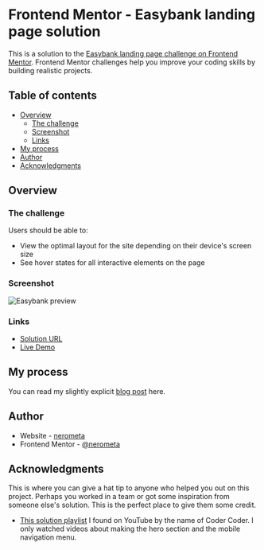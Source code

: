 # Frontend Mentor - Easybank landing page solution

This is a solution to the [Easybank landing page challenge on Frontend Mentor](https://www.frontendmentor.io/challenges/easybank-landing-page-WaUhkoDN). Frontend Mentor challenges help you improve your coding skills by building realistic projects. 

## Table of contents

- [Overview](#overview)
  - [The challenge](#the-challenge)
  - [Screenshot](#screenshot)
  - [Links](#links)
- [My process](#my-process)
- [Author](#author)
- [Acknowledgments](#acknowledgments)

## Overview

### The challenge

Users should be able to:

- View the optimal layout for the site depending on their device's screen size
- See hover states for all interactive elements on the page

### Screenshot

![Easybank preview](images/easybank-preview.png)

### Links

- [Solution URL](https://www.frontendmentor.io/solutions/easybank-landing-page-solution-with-react-typescript-and-tailwindcss-wDBASyW__Y)
- [Live Demo](https://nerometa.github.io/easybank)

## My process

You can read my slightly explicit [blog post](https://nerometa.dev/blog/easybank-challenge) here.

## Author

- Website - [nerometa](https://nerometa.dev)
- Frontend Mentor - [@nerometa](https://www.frontendmentor.io/profile/nerometa)

## Acknowledgments

This is where you can give a hat tip to anyone who helped you out on this project. Perhaps you worked in a team or got some inspiration from someone else's solution. This is the perfect place to give them some credit.

* [This solution playlist](https://www.youtube.com/playlist?list=PLUWqFDiirlsuYscECzks6zIZWr_Cfcx9k) I found on YouTube by the name of Coder Coder. I only watched videos about making the hero section and the mobile navigation menu.
